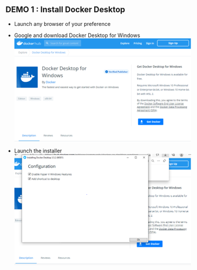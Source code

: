 ## DEMO 1 : Install Docker Desktop
- Launch any browser of your preference
- Google and download Docker Desktop for Windows
![download](images/download_docker_desktop_installer.png)

- Launch the installer
![download](images/install_docker_for_desktop.png)

